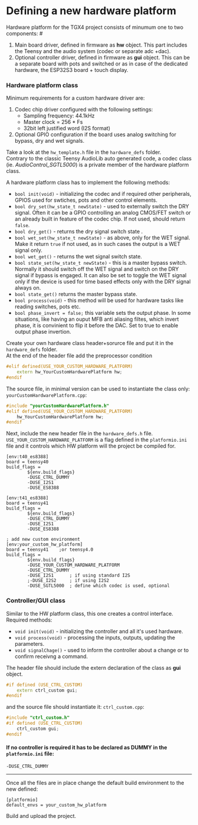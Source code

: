 # Defining a new hardware platform  

Hardware platform for the TGX4 project consists of minumum one to two components:  #
1. Main board driver, defined in firmware as **hw** object. This part includes the Teensy and the audio system (codec or separate adc +dac).
2. Optional controller driver, defined in firmware as **gui** object. This can be a separate board with pots and switched or as in case of the dedicated hardware, the ESP32S3 board + touch display.  

### Hardware platform class  

Minimum requirements for a custom hardware driver are:  
1. Codec chip driver configured with the following settings:  
	- Sampling frequency: 44.1kHz
	- Master clock = 256 * Fs
	- 32bit left justified word (I2S format)
2. Optional GPIO configuration if the board uses analog switching for bypass, dry and wet signals.  

Take a look at the `hw_template.h` file in the `hardware_defs` folder.  
Contrary to the classic Teensy AudioLib auto generated code, a codec class (ie. *AudioControl_SGTL5000*) is a private member of the hardware platform class.  

A hardware platform class has to implement the following methods:  
- `bool init(void)` -  initializing the codec and if required other peripherals, GPIOS used for swtiches, pots and other control elements.  
- `bool dry_set(hw_state_t newState)` - used to externally switch the DRY signal. Often it can be a GPIO controlling an analog CMOS/FET switch or an already built in feature of the codec chip. If not used, should return `false`.  
- `bool dry_get()` - returns the dry signal switch state .
- `bool wet_set(hw_state_t newState)` - as above, only for the WET signal. Make it return `true` if not used, as in such cases the output is a WET signal only.  
- `bool wet_get()` - returns the wet signal switch state.  
- `bool state_set(hw_state_t newState)` - this is a master bypass switch. Normally it should switch off the WET signal and switch on the DRY signal if bypass is engaged. It can also be set to toggle the WET signal only if the device is used for time based effects only with the DRY signal always on.  
- `bool state_get()` returns the master bypass state.  
- `bool process(void)` - this method will be used for hardware tasks like reading switches, pots etc.  
- `bool phase_invert = false;` this variable sets the output phase. In some situations, like having an ouput MFB anti aliasing filtes, which invert phase, it is convinient to flip it before the DAC. Set to true to enable output phase invertion.  

Create your own hardware class header+sorurce file and put it in the `hardware_defs` folder.   
At the end of the header file add the preprocessor condition
```c++
#elif defined(USE_YOUR_CUSTOM_HARDWARE_PLATFORM)
	extern hw_YourCustomHardwarePlatform hw;	
#endif
```
The source file, in minimal version can be used to instantiate the class only:  
`yourCustomHardwarePlatform.cpp`:  
```c++
#include "yourCustomHardwarePlatform.h"
#elif defined(USE_YOUR_CUSTOM_HARDWARE_PLATFORM)
	hw_YourCustomHardwarePlatform hw;	
#endif
```
Next, include the new header file in the `hardware_defs.h` file.   
`USE_YOUR_CUSTOM_HARDWARE_PLATFORM` is a flag defined in the `platformio.ini` file and it controls which HW platform will the project be compiled for. 

```
[env:t40_es8388]
board = teensy40
build_flags = 
		${env.build_flags}
		-DUSE_CTRL_DUMMY
		-DUSE_I2S1
		-DUSE_ES8388	

[env:t41_es8388]
board = teensy41
build_flags = 
		${env.build_flags}
		-DUSE_CTRL_DUMMY
		-DUSE_I2S1
		-DUSE_ES8388	

; add new custom environment  
[env:your_custom_hw_platform]
board = teensy41	;or teensy4.0
build_flags = 
		${env.build_flags}
		-DUSE_YOUR_CUSTOM_HARDWARE_PLATFORM
		-DUSE_CTRL_DUMMY
		-DUSE_I2S1		; if using standard I2S
		;-DUSE_I2S2		; if using I2S2
		-DUSE_SGTL5000	; define which codec is used, optional

```  

### Controller/GUI class 
Similar to the HW platform class, this one creates a control interface.  
Required methods:  
- `void init(void)` -  initializing the controller and all it's used hardware.  
- `void process(void)` - processing the inputs, outputs, updating the parameters.  
- `void signalChage()` - used to inform the controller about a change or to confirm receivng a command.  

The header file should include the extern declaration of the class as **gui** object.
```c++
#if defined (USE_CTRL_CUSTOM)
	extern ctrl_custom gui;
#endif
```  
and the source file should instantiate it: 
`ctrl_custom.cpp`:  
```c++
#include "ctrl_custom.h"
#if defined (USE_CTRL_CUSTOM)
	ctrl_custom gui;
#endif
``` 
#### If no controller is required it has to be declared as DUMMY in the `platformio.ini` file:  
`-DUSE_CTRL_DUMMY`

----
Once all the files are in place change the default build environment to the new defined:  
```
[platformio]
default_envs = your_custom_hw_platform
```
Build and upload the project.  


